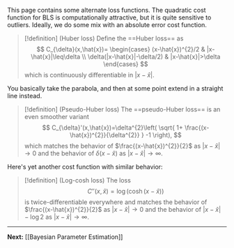 This page contains some alternate loss functions. The quadratic cost function for BLS is computationally attractive, but it is quite sensitive to outliers. Ideally, we do some mix with an absolute error cost function.

> [!definition] (Huber loss)
> Define the ==Huber loss== as
> $$
> C_{\delta}(x,\hat{x})=
> \begin{cases}
> (x-\hat{x})^{2}/2 & |x-\hat{x}|\leq\delta \\
> \delta(|x-\hat{x}|-\delta/2) & |x-\hat{x}|>\delta
> \end{cases}
> $$
> which is continuously differentiable in $|x-\hat{x}|$.

You basically take the parabola, and then at some point extend in a straight line instead.

> [!definition] (Pseudo-Huber loss)
> The ==pseudo-Huber loss== is an even smoother variant
> $$
> C_{\delta}'(x,\hat{x})=\delta^{2}\left( \sqrt{ 1+ \frac{(x-\hat{x})^{2}}{\delta^{2}} } -1 \right),
> $$
> which matches the behavior of $\frac{(x-\hat{x})^{2}}{2}$ as $|x-\hat{x}| \to 0$ and the behavior of $\delta(x-\hat{x})$ as $|x-\hat{x}| \to \infty$.

Here's yet another cost function with similar behavior:

> [!definition] (Log-cosh loss)
> The loss
> $$
> C''(x,\hat{x})=\log(\cosh(x-\hat{x}))
> $$
> is twice-differentiable everywhere and matches the behavior of $\frac{(x-\hat{x})^{2}}{2}$ as $|x-\hat{x}| \to 0$ and the behavior of $|x-\hat{x}|-\log 2$ as $|x-\hat{x}| \to \infty$.

---

**Next:** [[Bayesian Parameter Estimation]]